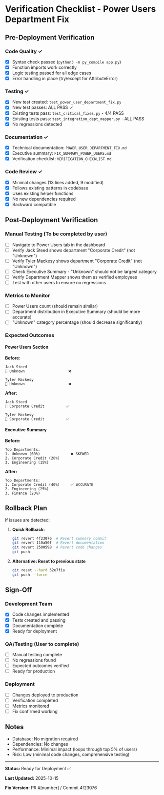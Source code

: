 # Verification Checklist - Power Users Department Fix

## Pre-Deployment Verification

### Code Quality ✓
- [x] Syntax check passed (`python3 -m py_compile app.py`)
- [x] Function imports work correctly
- [x] Logic testing passed for all edge cases
- [x] Error handling in place (try/except for AttributeError)

### Testing ✓
- [x] New test created: `test_power_user_department_fix.py`
- [x] New test passes: ALL PASS ✓
- [x] Existing tests pass: `test_critical_fixes.py` - 4/4 PASS
- [x] Existing tests pass: `test_integration_dept_mapper.py` - ALL PASS
- [x] No regressions detected

### Documentation ✓
- [x] Technical documentation: `POWER_USER_DEPARTMENT_FIX.md`
- [x] Executive summary: `FIX_SUMMARY_POWER_USERS.md`
- [x] Verification checklist: `VERIFICATION_CHECKLIST.md`

### Code Review ✓
- [x] Minimal changes (13 lines added, 9 modified)
- [x] Follows existing patterns in codebase
- [x] Uses existing helper functions
- [x] No new dependencies required
- [x] Backward compatible

## Post-Deployment Verification

### Manual Testing (To be completed by user)
- [ ] Navigate to Power Users tab in the dashboard
- [ ] Verify Jack Steed shows department "Corporate Credit" (not "Unknown")
- [ ] Verify Tyler Mackesy shows department "Corporate Credit" (not "Unknown")
- [ ] Check Executive Summary - "Unknown" should not be largest category
- [ ] Verify Department Mapper shows them as verified employees
- [ ] Test with other users to ensure no regressions

### Metrics to Monitor
- [ ] Power Users count (should remain similar)
- [ ] Department distribution in Executive Summary (should be more accurate)
- [ ] "Unknown" category percentage (should decrease significantly)

### Expected Outcomes

#### Power Users Section
**Before:**
```
Jack Steed
🏢 Unknown                    ❌

Tyler Mackesy
🏢 Unknown                    ❌
```

**After:**
```
Jack Steed
🏢 Corporate Credit          ✅

Tyler Mackesy
🏢 Corporate Credit          ✅
```

#### Executive Summary
**Before:**
```
Top Departments:
1. Unknown (60%)              ❌ SKEWED
2. Corporate Credit (20%)
3. Engineering (15%)
```

**After:**
```
Top Departments:
1. Corporate Credit (40%)     ✅ ACCURATE
2. Engineering (25%)
3. Finance (20%)
```

## Rollback Plan

If issues are detected:

1. **Quick Rollback:**
   ```bash
   git revert 4f23076  # Revert summary commit
   git revert 110a50f  # Revert documentation
   git revert 2500598  # Revert code changes
   git push
   ```

2. **Alternative: Reset to previous state**
   ```bash
   git reset --hard 52e7f1a
   git push --force
   ```

## Sign-Off

### Development Team
- [x] Code changes implemented
- [x] Tests created and passing
- [x] Documentation complete
- [x] Ready for deployment

### QA/Testing (User to complete)
- [ ] Manual testing complete
- [ ] No regressions found
- [ ] Expected outcomes verified
- [ ] Ready for production

### Deployment
- [ ] Changes deployed to production
- [ ] Verification completed
- [ ] Metrics monitored
- [ ] Fix confirmed working

## Notes

- Database: No migration required
- Dependencies: No changes
- Performance: Minimal impact (loops through top 5% of users)
- Risk: Low (minimal code changes, comprehensive testing)

---

**Status:** Ready for Deployment ✅

**Last Updated:** 2025-10-15

**Fix Version:** PR #[number] / Commit 4f23076
